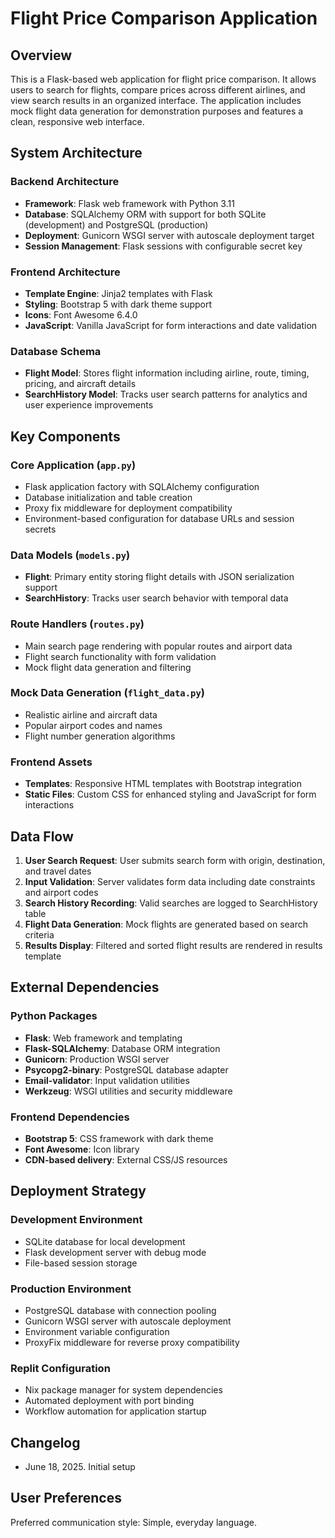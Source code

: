 # Flight Price Comparison Application

## Overview

This is a Flask-based web application for flight price comparison. It allows users to search for flights, compare prices across different airlines, and view search results in an organized interface. The application includes mock flight data generation for demonstration purposes and features a clean, responsive web interface.

## System Architecture

### Backend Architecture
- **Framework**: Flask web framework with Python 3.11
- **Database**: SQLAlchemy ORM with support for both SQLite (development) and PostgreSQL (production)
- **Deployment**: Gunicorn WSGI server with autoscale deployment target
- **Session Management**: Flask sessions with configurable secret key

### Frontend Architecture
- **Template Engine**: Jinja2 templates with Flask
- **Styling**: Bootstrap 5 with dark theme support
- **Icons**: Font Awesome 6.4.0
- **JavaScript**: Vanilla JavaScript for form interactions and date validation

### Database Schema
- **Flight Model**: Stores flight information including airline, route, timing, pricing, and aircraft details
- **SearchHistory Model**: Tracks user search patterns for analytics and user experience improvements

## Key Components

### Core Application (`app.py`)
- Flask application factory with SQLAlchemy configuration
- Database initialization and table creation
- Proxy fix middleware for deployment compatibility
- Environment-based configuration for database URLs and session secrets

### Data Models (`models.py`)
- **Flight**: Primary entity storing flight details with JSON serialization support
- **SearchHistory**: Tracks user search behavior with temporal data

### Route Handlers (`routes.py`)
- Main search page rendering with popular routes and airport data
- Flight search functionality with form validation
- Mock flight data generation and filtering

### Mock Data Generation (`flight_data.py`)
- Realistic airline and aircraft data
- Popular airport codes and names
- Flight number generation algorithms

### Frontend Assets
- **Templates**: Responsive HTML templates with Bootstrap integration
- **Static Files**: Custom CSS for enhanced styling and JavaScript for form interactions

## Data Flow

1. **User Search Request**: User submits search form with origin, destination, and travel dates
2. **Input Validation**: Server validates form data including date constraints and airport codes
3. **Search History Recording**: Valid searches are logged to SearchHistory table
4. **Flight Data Generation**: Mock flights are generated based on search criteria
5. **Results Display**: Filtered and sorted flight results are rendered in results template

## External Dependencies

### Python Packages
- **Flask**: Web framework and templating
- **Flask-SQLAlchemy**: Database ORM integration
- **Gunicorn**: Production WSGI server
- **Psycopg2-binary**: PostgreSQL database adapter
- **Email-validator**: Input validation utilities
- **Werkzeug**: WSGI utilities and security middleware

### Frontend Dependencies
- **Bootstrap 5**: CSS framework with dark theme
- **Font Awesome**: Icon library
- **CDN-based delivery**: External CSS/JS resources

## Deployment Strategy

### Development Environment
- SQLite database for local development
- Flask development server with debug mode
- File-based session storage

### Production Environment
- PostgreSQL database with connection pooling
- Gunicorn WSGI server with autoscale deployment
- Environment variable configuration
- ProxyFix middleware for reverse proxy compatibility

### Replit Configuration
- Nix package manager for system dependencies
- Automated deployment with port binding
- Workflow automation for application startup

## Changelog

- June 18, 2025. Initial setup

## User Preferences

Preferred communication style: Simple, everyday language.